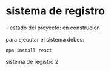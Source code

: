 <h1>sistema de registro</h1>
- estado del proyecto: en construcion

para ejecutar el sistema debes:

```npm install react```

sistema de registro 2
